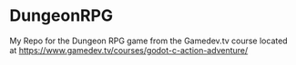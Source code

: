 # DungeonRPG
My Repo for the Dungeon RPG game from the Gamedev.tv course located at https://www.gamedev.tv/courses/godot-c-action-adventure/
